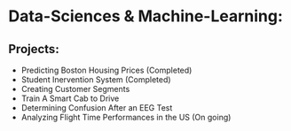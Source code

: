 # Data-Sciences & Machine-Learning:
## Projects:
- Predicting Boston Housing Prices (Completed)
- Student Inervention System (Completed)
- Creating Customer Segments
- Train A Smart Cab to Drive 
- Determining Confusion After an EEG Test 
- Analyzing Flight Time Performances in the US (On going)
